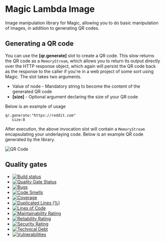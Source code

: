 
# Magic Lambda Image

Image manipulation library for Magic, allowing you to do basic manipulation of images, in addition to generating
QR codes.

## Generating a QR code

You can use the **[qr.generate]** slot to create a QR code. This slow returns the QR code as a `MemoryStream`, which
allows you to return its output directly over the HTTP response object, which again will persist the QR code
back as the response to the caller if you're in a web project of some sort using Magic. The slot takes two arguments.

* Value of node - Mandatory string to become the content of the generated QR code
* __[size]__ - Optional argument declaring the size of your QR code

Below is an example of usage

```
qr.generate:"https://reddit.com"
   size:8
```

After execution, the above invocation slot will contain a `MemoryStream` encapsulating your underlaying code.
Below is an example QR code generated by the library.

![QR Code](https://servergardens.files.wordpress.com/2020/10/generate-qr.png)

## Quality gates

- [![Build status](https://travis-ci.com/polterguy/magic.lambda.image.svg?master)](https://travis-ci.com/polterguy/magic.lambda.image)
- [![Quality Gate Status](https://sonarcloud.io/api/project_badges/measure?project=polterguy_magic.lambda.image&metric=alert_status)](https://sonarcloud.io/dashboard?id=polterguy_magic.lambda.image)
- [![Bugs](https://sonarcloud.io/api/project_badges/measure?project=polterguy_magic.lambda.image&metric=bugs)](https://sonarcloud.io/dashboard?id=polterguy_magic.lambda.image)
- [![Code Smells](https://sonarcloud.io/api/project_badges/measure?project=polterguy_magic.lambda.image&metric=code_smells)](https://sonarcloud.io/dashboard?id=polterguy_magic.lambda.image)
- [![Coverage](https://sonarcloud.io/api/project_badges/measure?project=polterguy_magic.lambda.image&metric=coverage)](https://sonarcloud.io/dashboard?id=polterguy_magic.lambda.image)
- [![Duplicated Lines (%)](https://sonarcloud.io/api/project_badges/measure?project=polterguy_magic.lambda.image&metric=duplicated_lines_density)](https://sonarcloud.io/dashboard?id=polterguy_magic.lambda.image)
- [![Lines of Code](https://sonarcloud.io/api/project_badges/measure?project=polterguy_magic.lambda.image&metric=ncloc)](https://sonarcloud.io/dashboard?id=polterguy_magic.lambda.image)
- [![Maintainability Rating](https://sonarcloud.io/api/project_badges/measure?project=polterguy_magic.lambda.image&metric=sqale_rating)](https://sonarcloud.io/dashboard?id=polterguy_magic.lambda.image)
- [![Reliability Rating](https://sonarcloud.io/api/project_badges/measure?project=polterguy_magic.lambda.image&metric=reliability_rating)](https://sonarcloud.io/dashboard?id=polterguy_magic.lambda.image)
- [![Security Rating](https://sonarcloud.io/api/project_badges/measure?project=polterguy_magic.lambda.image&metric=security_rating)](https://sonarcloud.io/dashboard?id=polterguy_magic.lambda.image)
- [![Technical Debt](https://sonarcloud.io/api/project_badges/measure?project=polterguy_magic.lambda.image&metric=sqale_index)](https://sonarcloud.io/dashboard?id=polterguy_magic.lambda.image)
- [![Vulnerabilities](https://sonarcloud.io/api/project_badges/measure?project=polterguy_magic.lambda.image&metric=vulnerabilities)](https://sonarcloud.io/dashboard?id=polterguy_magic.lambda.image)
